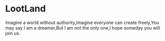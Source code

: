 # LootLand
Imagine a world without authority,Imagine everyone can create freely,You may say I am a dreamer,But I am not the only one,I hope someday you will join us.